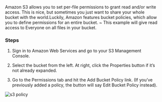 Amazon S3 allows you to set per-file permissions to grant read and/or write access. This is nice, but sometimes you just want to share your whole bucket with the world.Luckily, Amazon features bucket policies, which allow you to define permissions for an entire bucket. ~ This example will give read access to Everyone on all files in your bucket.
### Steps
1. Sign in to Amazon Web Services and go to your S3 Management Console.

2. Select the bucket from the left. At right, click the Properties button if it’s not already expanded.

3. Go to the Permissions tab and hit the Add Bucket Policy link. (If you’ve previously added a policy, the button will say Edit Bucket Policy instead).

![s3 policy](https://cloud.githubusercontent.com/assets/24250130/26380090/7cc09042-3fea-11e7-8006-e5e0e4abd70b.png)

